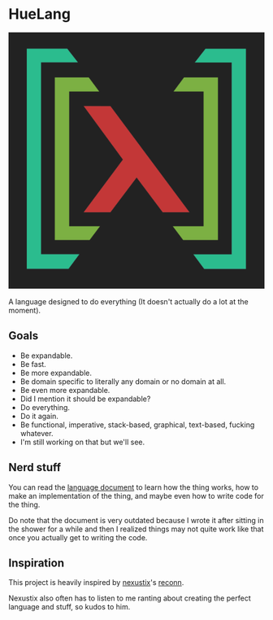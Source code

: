 # HueLang

![logo](https://raw.githubusercontent.com/HueStudios/HueLang/master/docs/logo.png)

A language designed to do everything (It doesn't actually do a lot at the moment).

## Goals

- Be expandable.
- Be fast.
- Be more expandable.
- Be domain specific to literally any domain or no domain at all.
- Be even more expandable.
- Did I mention it should be expandable?
- Do everything.
- Do it again.
- Be functional, imperative, stack-based, graphical, text-based, fucking whatever.
- I'm still working on that but we'll see.

## Nerd stuff

You can read the [language document](https://github.com/HueStudios/HueLang/blob/master/docs/language.md) to learn how the thing works, how to make an implementation of the thing, and maybe even how to write code for the thing.

Do note that the document is very outdated because I wrote it after sitting in the shower for a while and then I realized things may not quite work like that once you actually get to writing the code.

## Inspiration

This project is heavily inspired by [nexustix](https://github.com/nexustix/reconn-c)'s [reconn](https://github.com/nexustix/reconn-c).

Nexustix also often has to listen to me ranting about creating the perfect language and stuff, so kudos to him.

